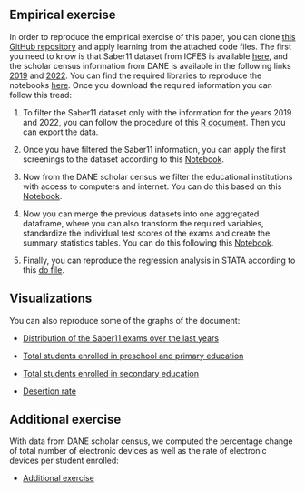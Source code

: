 ## Empirical exercise

In order to reproduce the empirical exercise of this paper, you can clone [this GitHub repository][1] and apply learning from the attached code files. The first you need to know is that Saber11 dataset from ICFES is available [here][2], and the scholar census information from DANE is available in the following links [2019][3] and [2022][4]. You can find the required libraries to reproduce the notebooks [here][5]. Once you download the required information you can follow this tread:

1. To filter the Saber11 dataset only with the information for the years 2019 and 2022, you can follow the procedure of this [R document][6]. Then you can export the data.

2. Once you have filtered the Saber11 information, you can apply the first screenings to the dataset according to this [Notebook][7].

3. Now from the DANE scholar census we filter the educational institutions with access to computers and internet. You can do this based on this [Notebook][8].

4. Now you can merge the previous datasets into one aggregated dataframe, where you can also transform the required variables, standardize the individual test scores of the exams and create the summary statistics tables. You can do this following this [Notebook][9].

5. Finally, you can reproduce the regression analysis in STATA according to this [do file][10].

## Visualizations

You can also reproduce some of the graphs of the document:

* [Distribution of the Saber11 exams over the last years][11]

* [Total students enrolled in preschool and primary education][12]

* [Total students enrolled in secondary education][13]

* [Desertion rate][14]

## Additional exercise

With data from DANE scholar census, we computed the percentage change of total number of electronic devices as well as the rate of electronic devices per student enrolled:

* [Additional exercise][15]

[1]: https://github.com/Martinezjmiguel08/Research_paper_MS_econ
[2]: https://www.datos.gov.co/Educaci-n/Resultados-nicos-Saber-11/kgxf-xxbe/about_data
[3]: https://microdatos.dane.gov.co/index.php/catalog/669/get-microdata
[4]: https://microdatos.dane.gov.co/index.php/catalog/801/get-microdata
[5]: https://github.com/Martinezjmiguel08/Research_paper_MS_econ/raw/refs/heads/main/requirements.txt
[6]: https://martinezjmiguel08.github.io/Research_paper_MS_econ/
[7]: https://nbviewer.org/github/Martinezjmiguel08/Research_paper_MS_econ/blob/main/Saber_11_Cleaning.ipynb
[8]: https://nbviewer.org/github/Martinezjmiguel08/Research_paper_MS_econ/blob/main/Acceso_tecnolog%C3%ADa_por_estudiante.ipynb
[9]: https://nbviewer.org/github/Martinezjmiguel08/Research_paper_MS_econ/blob/main/merged.ipynb
[10]: https://github.com/Martinezjmiguel08/Research_paper_MS_econ/raw/refs/heads/main/regression_analysis.do
[11]: https://nbviewer.org/github/Martinezjmiguel08/Research_paper_MS_econ/blob/main/Grafico_distribucion_datos.ipynb
[12]: https://nbviewer.org/github/Martinezjmiguel08/Research_paper_MS_econ/blob/main/Matricula_ed_inic_bas_primaria.ipynb
[13]: https://nbviewer.org/github/Martinezjmiguel08/Research_paper_MS_econ/blob/main/Matricula_ed_bas_sec_media.ipynb
[14]: https://nbviewer.org/github/Martinezjmiguel08/Research_paper_MS_econ/blob/main/Tasa_deserci%C3%B3n.ipynb
[15]: https://nbviewer.org/github/Martinezjmiguel08/Research_paper_MS_econ/blob/main/Tasa_tecnolog%C3%ADa_por_estudiante.ipynb
